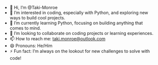 - 👋 Hi, I’m @Taki-Monroe
- 👀 I’m interested in coding, especially with Python, and exploring new ways to build cool projects.
- 🌱 I’m currently learning Python, focusing on building anything that comes to mind.
- 💞️ I’m looking to collaborate on coding projects or learning experiences.
- 📫 How to reach me: taki.monroe@outlook.com
- 😄 Pronouns: He/Him
- ⚡ Fun fact: I’m always on the lookout for new challenges to solve with code!
